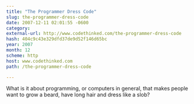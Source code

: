 ```yaml
---
title: "The Programmer Dress Code"
slug: the-programmer-dress-code
date: 2007-12-11 02:01:55 -0600
category: 
external-url: http://www.codethinked.com/the-programmer-dress-code
hash: 404c9c43e329dfd37de9d52f146d65bc
year: 2007
month: 12
scheme: http
host: www.codethinked.com
path: /the-programmer-dress-code

---
```


What is it about programming, or computers in general, that makes people want to grow a beard, have long hair and dress like a slob?
